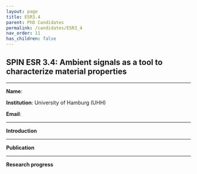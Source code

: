 ```yaml
---
layout: page
title: ESR3.4
parent: PhD Candidates
permalink: /candidates/ESR3_4
nav_order: 11
has_children: false
---
```


## SPIN ESR 3.4: Ambient signals as a tool to characterize material properties

---
__Name__:          

__Institution__: University of Hamburg (UHH)

__Email__: 

---
__Introduction__


---
__Publication__


---
__Research progress__



